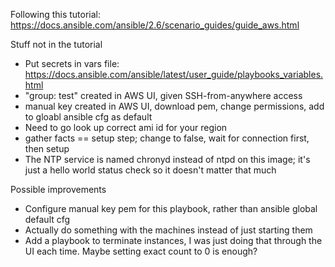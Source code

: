 Following this tutorial: https://docs.ansible.com/ansible/2.6/scenario_guides/guide_aws.html

Stuff not in the tutorial
* Put secrets in vars file: https://docs.ansible.com/ansible/latest/user_guide/playbooks_variables.html
* "group: test" created in AWS UI, given SSH-from-anywhere access
* manual key created in AWS UI, download pem, change permissions, add to gloabl ansible cfg as default
* Need to go look up correct ami id for your region
* gather facts == setup step; change to false, wait for connection first, then setup
* The NTP service is named chronyd instead of ntpd on this image; it's just a hello world status check so it doesn't matter that much

Possible improvements
* Configure manual key pem for this playbook, rather than ansible global default cfg
* Actually do something with the machines instead of just starting them
* Add a playbook to terminate instances, I was just doing that through the UI each time. Maybe setting exact count to 0 is enough?
